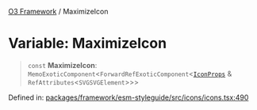 [O3 Framework](../API.md) / MaximizeIcon

# Variable: MaximizeIcon

> `const` **MaximizeIcon**: `MemoExoticComponent`\<`ForwardRefExoticComponent`\<[`IconProps`](../type-aliases/IconProps.md) & `RefAttributes`\<`SVGSVGElement`\>\>\>

Defined in: [packages/framework/esm-styleguide/src/icons/icons.tsx:490](https://github.com/openmrs/openmrs-esm-core/blob/main/packages/framework/esm-styleguide/src/icons/icons.tsx#L490)
